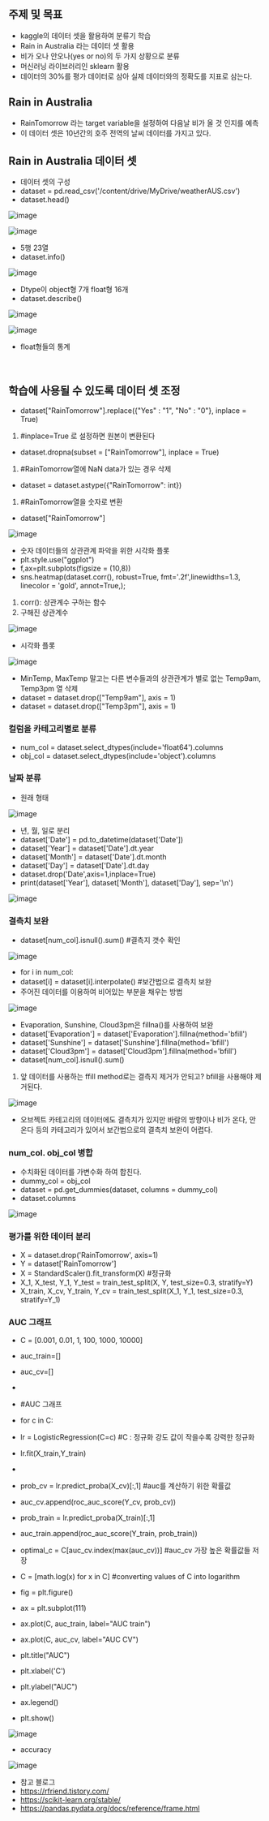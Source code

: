 ## 주제 및 목표

- kaggle의 데이터 셋을 활용하여 분류기 학습
- Rain in Australia 라는 데이터 셋 활용
- 비가 오나 안오나(yes or no)의 두 가지 상황으로 분류
- 머신러닝 라이브러리인 sklearn 활용
- 데이터의 30%를 평가 데이터로 삼아 실제 데이터와의 정확도를 지표로 삼는다.

## Rain in Australia

-  RainTomorrow 라는 target variable을 설정하여 다음날 비가 올 것 인지를 예측
-  이 데이터 셋은 10년간의 호주 전역의 날씨 데이터를 가지고 있다.

## Rain in Australia 데이터 셋

- 데이터 셋의 구성
- dataset = pd.read_csv('/content/drive/MyDrive/weatherAUS.csv')
- dataset.head()
 
 ![image](https://user-images.githubusercontent.com/77203609/131076170-7ed1b501-23ef-45f3-ade9-1429a67c6bbe.png)
 
 ![image](https://user-images.githubusercontent.com/77203609/131079544-ed38c7f6-412e-4f65-b74b-67d76f6926ee.png)
 
 - 5행 23열
 - dataset.info()

![image](https://user-images.githubusercontent.com/77203609/131078892-97e406bc-ddc7-4cae-a4bd-f5b3131d28e8.png)

- Dtype이 object형 7개 float형 16개
- dataset.describe()

![image](https://user-images.githubusercontent.com/77203609/131079656-00dafe8b-2fd0-48eb-82ce-127722077db7.png)

![image](https://user-images.githubusercontent.com/77203609/131079701-ea3a5dbf-23ea-42af-bc3c-97b2dced7fdd.png)

- float형들의 통계

<br>

## 학습에 사용될 수 있도록 데이터 셋 조정

- dataset["RainTomorrow"].replace({"Yes" : "1", "No" : "0"}, inplace = True) 
1. #inplace=True 로 설정하면 원본이 변환된다
- dataset.dropna(subset = ["RainTomorrow"], inplace = True) 
1. #RainTomorrow열에 NaN data가 있는 경우 삭제 
- dataset = dataset.astype({"RainTomorrow": int}) 
1. #RainTomorrow열을 숫자로 변환
- dataset["RainTomorrow"]

![image](https://user-images.githubusercontent.com/77203609/131077545-3ea49f11-96f2-4ecb-8d2c-a366b8219d05.png)

- 숫자 데이터들의 상관관계 파악을 위한 시각화 플롯
- plt.style.use("ggplot")
- f,ax=plt.subplots(figsize = (10,8))
- sns.heatmap(dataset.corr(), robust=True, fmt='.2f',linewidths=1.3, linecolor = 'gold', annot=True,); 
1. corr(): 상관계수 구하는 함수
2. 구해진 상관계수

![image](https://user-images.githubusercontent.com/77203609/131081653-eba15052-a3c3-4693-84df-2d8202b97649.png)

- 시각화 플롯

![image](https://user-images.githubusercontent.com/77203609/131081748-aa83397e-3119-43a8-bb0d-b191fa25a6cf.png)

- MinTemp, MaxTemp 말고는 다른 변수들과의 상관관계가 별로 없는 Temp9am, Temp3pm 열 삭제
- dataset = dataset.drop(["Temp9am"], axis = 1)
- dataset = dataset.drop(["Temp3pm"], axis = 1)

### 컬럼을 카테고리별로 분류
- num_col = dataset.select_dtypes(include='float64').columns 
- obj_col = dataset.select_dtypes(include='object').columns

### 날짜 분류

- 원래 형태

![image](https://user-images.githubusercontent.com/77203609/131085969-9b9f45ba-eb85-486d-8af6-c3075a546c27.png)

- 년, 월, 일로 분리
- dataset['Date'] = pd.to_datetime(dataset['Date'])
- dataset['Year'] = dataset['Date'].dt.year
- dataset['Month'] = dataset['Date'].dt.month
- dataset['Day'] = dataset['Date'].dt.day
- dataset.drop('Date',axis=1,inplace=True)
- print(dataset['Year'], dataset['Month'], dataset['Day'], sep='\n')

![image](https://user-images.githubusercontent.com/77203609/131086243-b1fdea17-2276-4692-884f-9803b149126a.png)

### 결측치 보완

- dataset[num_col].isnull().sum() #결측지 갯수 확인

![image](https://user-images.githubusercontent.com/77203609/131086891-4beb9fe1-a982-4963-bd23-547ca0f6d7d4.png)

- for i in num_col:
-   dataset[i] = dataset[i].interpolate() #보간법으로 결측치 보완
- 주어진 데이터를 이용하여 비어있는 부분을 채우는 방법

![image](https://user-images.githubusercontent.com/77203609/131087159-556c0185-f343-44d9-81d2-0f6e7a2383c7.png)

- Evaporation, Sunshine, Cloud3pm은 fillna()를 사용하여 보완
- dataset['Evaporation'] = dataset['Evaporation'].fillna(method='bfill')  
- dataset['Sunshine'] = dataset['Sunshine'].fillna(method='bfill')
- dataset['Cloud3pm'] = dataset['Cloud3pm'].fillna(method='bfill')
- dataset[num_col].isnull().sum()
1. 앞 데이터를 사용하는 ffill method로는 결측지 제거가 안되고? bfill을 사용해야 제거된다.

![image](https://user-images.githubusercontent.com/77203609/131087505-624af6e1-d433-4848-b83a-e01deb236436.png)

- 오브젝트 카테고리의 데이터에도 결측치가 있지만 바람의 방향이나 비가 온다, 안 온다 등의 카테고리가 있어서 보간법으로의 결측치 보완이 어렵다.

### num_col. obj_col 병합

- 수치화된 데이터를 가변수화 하여 합친다.
- dummy_col = obj_col
- dataset = pd.get_dummies(dataset, columns = dummy_col)
- dataset.columns

![image](https://user-images.githubusercontent.com/77203609/131088266-d0e47960-561a-400a-ad55-5eca98f5b7ae.png)

### 평가를 위한 데이터 분리

- X = dataset.drop('RainTomorrow', axis=1)
- Y = dataset['RainTomorrow']
- X = StandardScaler().fit_transform(X) #정규화
- X_1, X_test, Y_1, Y_test = train_test_split(X, Y, test_size=0.3, stratify=Y)
- X_train, X_cv, Y_train, Y_cv = train_test_split(X_1, Y_1, test_size=0.3, stratify=Y_1)

### AUC 그래프

- C = [0.001, 0.01, 1, 100, 1000, 10000] 
- auc_train=[]
- auc_cv=[]
-
- #AUC 그래프
- for c in C:
-   lr = LogisticRegression(C=c) #C : 정규화 강도 값이 작을수록 강력한 정규화
-   lr.fit(X_train,Y_train)
-
-    prob_cv = lr.predict_proba(X_cv)[:,1] #auc를 계산하기 위한 확률값
-    auc_cv.append(roc_auc_score(Y_cv, prob_cv)) 

-    prob_train = lr.predict_proba(X_train)[:,1]
-    auc_train.append(roc_auc_score(Y_train, prob_train))

- optimal_c = C[auc_cv.index(max(auc_cv))] #auc_cv 가장 높은 확률값들 저장
- C = [math.log(x) for x in C] #converting values of C into logarithm

- fig = plt.figure()
- ax = plt.subplot(111)
- ax.plot(C, auc_train, label="AUC train")
- ax.plot(C, auc_cv, label="AUC CV")
- plt.title("AUC")
- plt.xlabel('C')
- plt.ylabel("AUC")
- ax.legend()
- plt.show()

![image](https://user-images.githubusercontent.com/77203609/131120162-e6cf1fdb-21e3-4d6d-acd2-ce4b0d96a604.png)

- accuracy

![image](https://user-images.githubusercontent.com/77203609/131120243-47568ac1-d7dc-4abf-b990-1c3e3c708fec.png)

- 참고 블로그
- https://rfriend.tistory.com/
- https://scikit-learn.org/stable/
- https://pandas.pydata.org/docs/reference/frame.html
